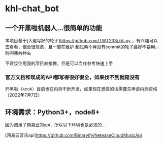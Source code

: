 # khl-chat_bot

## 一个开黑啦机器人...很简单的功能
本项目基于[大佬写好的轮子]https://github.com/TWT233/khl.py ，有兴趣可以去看看，很全很规范，且一直在维护
~~超过两个月没有commit的轮子最好不要用...别问我为什么~~

不建议你用我的项目直接做，但是可以当作参考快速上手

### 官方文档和现成的API都写得很好很全，如果找不到就是没有

开黑啦（kook）目前也在内测不断开发，如果现在想做的话需要先申请内测资格（2022年7月7日）

## 环境需求：Python3+，node8+

因为调用了网易云的api，所以以下环境也是必须的...

[网易云音乐api]https://github.com/Binaryify/NeteaseCloudMusicApi

